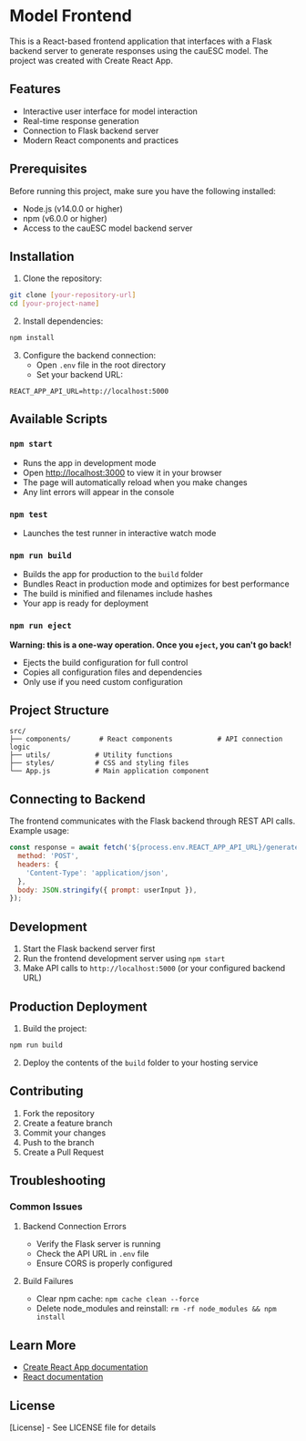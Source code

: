# Model  Frontend

This is a React-based frontend application that interfaces with a Flask backend server to generate responses using the cauESC model. The project was created with Create React App.

## Features

- Interactive user interface for model interaction
- Real-time response generation
- Connection to Flask backend server
- Modern React components and practices

## Prerequisites

Before running this project, make sure you have the following installed:
- Node.js (v14.0.0 or higher)
- npm (v6.0.0 or higher)
- Access to the cauESC model backend server

## Installation

1. Clone the repository:
```bash
git clone [your-repository-url]
cd [your-project-name]
```

2. Install dependencies:
```bash
npm install
```

3. Configure the backend connection:
   - Open `.env` file in the root directory
   - Set your backend URL:
```
REACT_APP_API_URL=http://localhost:5000
```

## Available Scripts

### `npm start`
- Runs the app in development mode
- Open [http://localhost:3000](http://localhost:3000) to view it in your browser
- The page will automatically reload when you make changes
- Any lint errors will appear in the console

### `npm test`
- Launches the test runner in interactive watch mode

### `npm run build`
- Builds the app for production to the `build` folder
- Bundles React in production mode and optimizes for best performance
- The build is minified and filenames include hashes
- Your app is ready for deployment

### `npm run eject`
**Warning: this is a one-way operation. Once you `eject`, you can't go back!**
- Ejects the build configuration for full control
- Copies all configuration files and dependencies
- Only use if you need custom configuration

## Project Structure

```
src/
├── components/       # React components           # API connection logic
├── utils/           # Utility functions
├── styles/          # CSS and styling files
└── App.js           # Main application component
```

## Connecting to Backend

The frontend communicates with the Flask backend through REST API calls. Example usage:

```javascript
const response = await fetch('${process.env.REACT_APP_API_URL}/generate', {
  method: 'POST',
  headers: {
    'Content-Type': 'application/json',
  },
  body: JSON.stringify({ prompt: userInput }),
});
```

## Development

1. Start the Flask backend server first
2. Run the frontend development server using `npm start`
3. Make API calls to `http://localhost:5000` (or your configured backend URL)

## Production Deployment

1. Build the project:
```bash
npm run build
```

2. Deploy the contents of the `build` folder to your hosting service

## Contributing

1. Fork the repository
2. Create a feature branch
3. Commit your changes
4. Push to the branch
5. Create a Pull Request

## Troubleshooting

### Common Issues

1. Backend Connection Errors
   - Verify the Flask server is running
   - Check the API URL in `.env` file
   - Ensure CORS is properly configured

2. Build Failures
   - Clear npm cache: `npm cache clean --force`
   - Delete node_modules and reinstall: `rm -rf node_modules && npm install`

## Learn More

- [Create React App documentation](https://facebook.github.io/create-react-app/docs/getting-started)
- [React documentation](https://reactjs.org/)

## License

[License] - See LICENSE file for details
